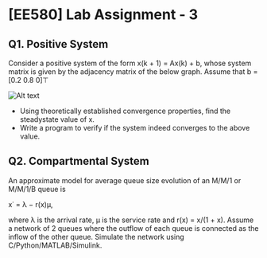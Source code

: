 # [EE580] Lab Assignment - 3

## Q1. Positive System
Consider a positive system of the form x(k + 1) = Ax(k) + b, whose system matrix is given by the adjacency matrix of the below graph. Assume that b = [0.2 0.8 0]⊤

![Alt text](image.png)

- Using theoretically established convergence properties, find the steadystate value of x.
- Write a program to verify if the system indeed converges to the above value.

## Q2. Compartmental System
An approximate model for average queue size evolution of an M/M/1 or M/M/1/B
queue is  

x˙ = λ − r(x)µ,

where λ is the arrival rate, µ is the service rate and r(x) = x/(1 + x). Assume a
network of 2 queues where the outflow of each queue is connected as the inflow
of the other queue.
Simulate the network using C/Python/MATLAB/Simulink.
